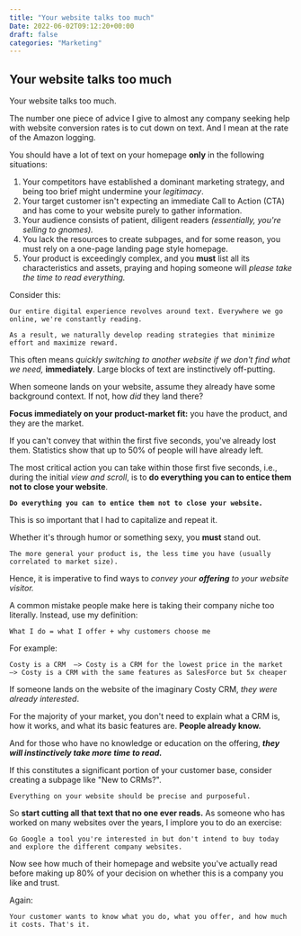 ```yaml
---
title: "Your website talks too much"
Date: 2022-06-02T09:12:20+00:00
draft: false
categories: "Marketing"
---
```

## Your website talks too much

Your website talks too much.

The number one piece of advice I give to almost any company seeking help with website conversion rates is to cut down on text. And I mean at the rate of the Amazon logging.

You should have a lot of text on your homepage **only** in the following situations:

1. Your competitors have established a dominant marketing strategy, and being too brief might undermine your *legitimacy*.
2. Your target customer isn't expecting an immediate Call to Action (CTA) and has come to your website purely to gather information.
3. Your audience consists of patient, diligent readers *(essentially, you're selling to gnomes).*
4. You lack the resources to create subpages, and for some reason, you must rely on a one-page landing page style homepage.
5. Your product is exceedingly complex, and you **must** list all its characteristics and assets, praying and hoping someone will *please take the time to read everything.*

Consider this: 

`Our entire digital experience revolves around text. Everywhere we go online, we're constantly reading.`

`As a result, we naturally develop reading strategies that minimize effort and maximize reward.`

This often means *quickly switching to another website if we don't find what we need,* **immediately**. Large blocks of text are instinctively off-putting.

When someone lands on your website, assume they already have some background context. If not, how *did* they land there?

**Focus immediately on your product-market fit:** you have the product, and they are the market.

If you can't convey that within the first five seconds, you've already lost them. Statistics show that up to 50% of people will have already left.

The most critical action you can take within those first five seconds, i.e., during the initial *view and scroll*, is to **do everything you can to entice them not to close your website**.

**`Do everything you can to entice them not to close your website.`**

This is so important that I had to capitalize and repeat it.

Whether it's through humor or something sexy, you ****must**** stand out.

`The more general your product is, the less time you have (usually correlated to market size).`

Hence, it is imperative to find ways to *convey your **offering** to your website visitor.*

A common mistake people make here is taking their company niche too literally. Instead, use my definition:

`What I do = what I offer + why customers choose me`

For example:

`Costy is a CRM 
—> Costy is a CRM for the lowest price in the market 
—> Costy is a CRM with the same features as SalesForce but 5x cheaper`

If someone lands on the website of the imaginary Costy CRM, *they were already interested*. 

For the majority of your market, you don't need to explain what a CRM is, how it works, and what its basic features are. **People already know.**

And for those who have no knowledge or education on the offering, ***they will instinctively take more time to read.*** 

If this constitutes a significant portion of your customer base, consider creating a subpage like "New to CRMs?".

`Everything on your website should be precise and purposeful.`

So **start cutting all that text that no one ever reads.** As someone who has worked on many websites over the years, I implore you to do an exercise:

`Go Google a tool you're interested in but don't intend to buy today and explore the different company websites.`

Now see how much of their homepage and website you've actually read before making up 80% of your decision on whether this is a company you like and trust.

Again:

`Your customer wants to know what you do, what you offer, and how much it costs. That's it.`